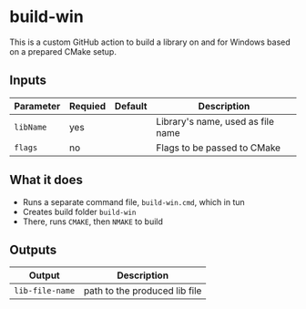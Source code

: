 # build-win

This is a custom GitHub action to build a library on and for Windows based on a prepared CMake setup.

## Inputs

Parameter|Requied|Default|Description
---------|-------|-------|------------
`libName`|yes    |       |Library's name, used as file name
`flags`  |no     |       |Flags to be passed to CMake

## What it does

- Runs a separate command file, `build-win.cmd`, which in tun
- Creates build folder `build-win`
- There, runs `CMAKE`, then `NMAKE` to build

## Outputs

Output|Description
------|-----------
`lib-file-name`|path to the produced lib file

